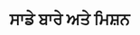 ---
title: "ਸਾਡੇ ਬਾਰੇ ਅਤੇ ਮਿਸ਼ਨ"
punjabiTitle: "ਸਾਡੇ ਬਾਰੇ ਅਤੇ ਮਿਸ਼ਨ"
introductionEn: "The Sikh Wellness Hub is dedicated to providing culturally relevant mental health information to the global Sikh community."
introductionPu: "ਸਿੱਖ ਵੈਲਨੈਸ ਹੱਬ ਵਿਸ਼ਵਵਿਆਪੀ ਸਿੱਖ ਭਾਈਚਾਰੇ ਨੂੰ ਸੱਭਿਆਚਾਰਕ ਤੌਰ 'ਤੇ ਢੁਕਵੀਂ ਮਾਨਸਿਕ ਸਿਹਤ ਜਾਣਕਾਰੀ ਪ੍ਰਦਾਨ ਕਰਨ ਲਈ ਸਮਰਪਿਤ ਹੈ।"
summaryEn: "Learn about our mission and approach to mental wellness."
summaryPu: "ਸਾਡੇ ਮਿਸ਼ਨ ਅਤੇ ਮਾਨਸਿਕ ਤੰਦਰੁਸਤੀ ਪ੍ਰਤੀ ਪਹੁੰਚ ਬਾਰੇ ਜਾਣੋ।"
whatIsPu: "ਸਾਡਾ ਮਿਸ਼ਨ ਕੀ ਹੈ?"
whatIsContentEn: "Our mission is to create a safe space for Sikhs to explore mental wellness through faith and knowledge. We aim to destigmatize mental health issues within the Sikh community by providing accessible, bilingual content framed within a Sikh cultural and spiritual context. We believe that seeking help for mental health is an act of strength and is compatible with Sikh teachings."
whatIsContentPu: "ਸਾਡਾ ਮਿਸ਼ਨ ਸਿੱਖਾਂ ਲਈ ਵਿਸ਼ਵਾਸ ਅਤੇ ਗਿਆਨ ਰਾਹੀਂ ਮਾਨਸਿਕ ਤੰਦਰੁਸਤੀ ਦੀ ਪੜਚੋਲ ਕਰਨ ਲਈ ਇੱਕ ਸੁਰੱਖਿਅਤ ਥਾਂ ਬਣਾਉਣਾ ਹੈ। ਸਾਡਾ ਉਦੇਸ਼ ਸਿੱਖ ਭਾਈਚਾਰੇ ਵਿੱਚ ਮਾਨਸਿਕ ਸਿਹਤ ਦੇ ਮੁੱਦਿਆਂ ਨੂੰ ਸਿੱਖ ਸੱਭਿਆਚਾਰਕ ਅਤੇ ਅਧਿਆਤਮਿਕ ਸੰਦਰਭ ਵਿੱਚ ਪਹੁੰਚਯੋਗ, ਦੋਭਾਸ਼ੀ ਸਮੱਗਰੀ ਪ੍ਰਦਾਨ ਕਰਕੇ ਕਲੰਕ ਮੁਕਤ ਕਰਨਾ ਹੈ। ਅਸੀਂ ਮੰਨਦੇ ਹਾਂ ਕਿ ਮਾਨਸਿਕ ਸਿਹਤ ਲਈ ਮਦਦ ਮੰਗਣਾ ਤਾਕਤ ਦਾ ਇੱਕ ਕੰਮ ਹੈ ਅਤੇ ਸਿੱਖ ਸਿੱਖਿਆਵਾਂ ਦੇ ਅਨੁਕੂਲ ਹੈ।"
gurbaniIntegrationEn: "Our work is guided by the core principles of Sikhi, including Seva (selfless service), Naam Simran (meditation on the Divine Name), and Sangat (holy congregation). We strive to embody Chardi Kala (eternal optimism) in our approach, fostering resilience and well-being within the community."
gurbaniIntegrationPu: "ਸਾਡਾ ਕੰਮ ਸਿੱਖੀ ਦੇ ਮੁੱਖ ਸਿਧਾਂਤਾਂ ਦੁਆਰਾ ਸੇਧਿਤ ਹੈ, ਜਿਸ ਵਿੱਚ ਸੇਵਾ (ਨਿਰਸਵਾਰਥ ਸੇਵਾ), ਨਾਮ ਸਿਮਰਨ (ਰੱਬੀ ਨਾਮ ਦਾ ਸਿਮਰਨ), ਅਤੇ ਸੰਗਤ (ਪਵਿੱਤਰ ਸੰਗਤ) ਸ਼ਾਮਲ ਹਨ। ਅਸੀਂ ਆਪਣੀ ਪਹੁੰਚ ਵਿੱਚ ਚੜ੍ਹਦੀ ਕਲਾ (ਸਦੀਵੀ ਆਸ਼ਾਵਾਦ) ਨੂੰ ਸ਼ਾਮਲ ਕਰਨ ਦੀ ਕੋਸ਼ਿਸ਼ ਕਰਦੇ ਹਾਂ, ਭਾਈਚਾਰੇ ਵਿੱਚ ਲਚਕਤਾ ਅਤੇ ਭਲਾਈ ਨੂੰ ਉਤਸ਼ਾਹਿਤ ਕਰਦੇ ਹਾਂ।"
shabads: []
sikhTeachingsEn: "The Sikh faith provides a strong foundation for mental well-being through its emphasis on holistic living, community, and spiritual connection. Principles like 'Ek Ong Kar' (One Creator) foster a sense of universal brotherhood and interconnectedness, reducing feelings of isolation. The teachings encourage self-reflection, mindfulness, and a positive outlook on life, promoting mental resilience and inner peace."
sikhTeachingsPu: "ਸਿੱਖ ਧਰਮ ਸੰਪੂਰਨ ਜੀਵਨ, ਭਾਈਚਾਰੇ, ਅਤੇ ਅਧਿਆਤਮਿਕ ਸਬੰਧ 'ਤੇ ਜ਼ੋਰ ਦੇ ਕੇ ਮਾਨਸਿਕ ਤੰਦਰੁਸਤੀ ਲਈ ਇੱਕ ਮਜ਼ਬੂਤ ​​ਨੀਂਹ ਪ੍ਰਦਾਨ ਕਰਦਾ ਹੈ। 'ਏਕ ਓਂਕਾਰ' (ਇੱਕ ਸਿਰਜਣਹਾਰ) ਵਰਗੇ ਸਿਧਾਂਤ ਸਰਵ ਵਿਆਪਕ ਭਾਈਚਾਰੇ ਅਤੇ ਆਪਸੀ ਸਬੰਧ ਦੀ ਭਾਵਨਾ ਪੈਦਾ ਕਰਦੇ ਹਨ, ਇਕੱਲਤਾ ਦੀਆਂ ਭਾਵਨਾਵਾਂ ਨੂੰ ਘਟਾਉਂਦੇ ਹਨ। ਸਿੱਖਿਆਵਾਂ ਸਵੈ-ਪ੍ਰਤੀਬਿੰਬ, ਮਾਈਂਡਫੁਲਨੈੱਸ, ਅਤੇ ਜੀਵਨ ਪ੍ਰਤੀ ਸਕਾਰਾਤਮਕ ਦ੍ਰਿਸ਼ਟੀਕੋਣ ਨੂੰ ਉਤਸ਼ਾਹਿਤ ਕਰਦੀਆਂ ਹਨ, ਮਾਨਸਿਕ ਲਚਕਤਾ ਅਤੇ ਅੰਦਰੂਨੀ ਸ਼ਾਂਤੀ ਨੂੰ ਉਤਸ਼ਾਹਿਤ ਕਰਦੀਆਂ ਹਨ।"
communityCulturalEn: "The Sikh community, or Sangat, is a cornerstone of support for mental well-being. It provides a sense of belonging, mutual support, and a shared spiritual journey. We aim to foster open conversations about mental health within the community, challenging stigmas and promoting an environment where individuals feel safe and supported in seeking help. Our initiatives are designed to be culturally sensitive, recognizing the unique experiences and needs of Sikhs globally."
communityCulturalPu: "ਸਿੱਖ ਭਾਈਚਾਰਾ, ਜਾਂ ਸੰਗਤ, ਮਾਨਸਿਕ ਤੰਦਰੁਸਤੀ ਲਈ ਸਹਾਇਤਾ ਦਾ ਇੱਕ ਅਧਾਰ ਹੈ। ਇਹ ਸਬੰਧ, ਆਪਸੀ ਸਹਾਇਤਾ, ਅਤੇ ਇੱਕ ਸਾਂਝੀ ਅਧਿਆਤਮਿਕ ਯਾਤਰਾ ਦੀ ਭਾਵਨਾ ਪ੍ਰਦਾਨ ਕਰਦਾ ਹੈ। ਸਾਡਾ ਉਦੇਸ਼ ਭਾਈਚਾਰੇ ਦੇ ਅੰਦਰ ਮਾਨਸਿਕ ਸਿਹਤ ਬਾਰੇ ਖੁੱਲ੍ਹੀਆਂ ਗੱਲਬਾਤਾਂ ਨੂੰ ਉਤਸ਼ਾਹਿਤ ਕਰਨਾ ਹੈ, ਕਲੰਕਾਂ ਨੂੰ ਚੁਣੌਤੀ ਦੇਣਾ ਅਤੇ ਇੱਕ ਅਜਿਹਾ ਵਾਤਾਵਰਣ ਬਣਾਉਣਾ ਹੈ ਜਿੱਥੇ ਵਿਅਕਤੀ ਮਦਦ ਲੈਣ ਵਿੱਚ ਸੁਰੱਖਿਅਤ ਅਤੇ ਸਹਾਇਕ ਮਹਿਸੂਸ ਕਰਨ। ਸਾਡੀਆਂ ਪਹਿਲਕਦਮੀਆਂ ਸੱਭਿਆਚਾਰਕ ਤੌਰ 'ਤੇ ਸੰਵੇਦਨਸ਼ੀਲ ਹੋਣ ਲਈ ਤਿਆਰ ਕੀਤੀਆਂ ਗਈਆਂ ਹਨ, ਵਿਸ਼ਵ ਪੱਧਰ 'ਤੇ ਸਿੱਖਾਂ ਦੇ ਵਿਲੱਖਣ ਅਨੁਭਵਾਂ ਅਤੇ ਲੋੜਾਂ ਨੂੰ ਪਛਾਣਦੇ ਹੋਏ।"
practicalSikhPracticesEn:
  - "Seva (Selfless Service): Engaging in community service to foster a sense of purpose and connection."
  - "Sangat (Holy Congregation): Participating in communal gatherings for spiritual upliftment and mutual support."
  - "Naam Simran (Meditation on Divine Name): Practicing meditation to calm the mind and find inner peace."
  - "Gurbani (Sacred Scriptures): Seeking wisdom and guidance from the teachings of Guru Granth Sahib."
  - "Chardi Kala (Eternal Optimism): Cultivating a positive and resilient mindset in all circumstances."
practicalSikhPracticesPu:
  - "ਸੇਵਾ (ਨਿਰਸਵਾਰਥ ਸੇਵਾ): ਉਦੇਸ਼ ਅਤੇ ਸਬੰਧ ਦੀ ਭਾਵਨਾ ਪੈਦਾ ਕਰਨ ਲਈ ਭਾਈਚਾਰਕ ਸੇਵਾ ਵਿੱਚ ਸ਼ਾਮਲ ਹੋਣਾ।"
  - "ਸੰਗਤ (ਪਵਿੱਤਰ ਸੰਗਤ): ਅਧਿਆਤਮਿਕ ਉੱਨਤੀ ਅਤੇ ਆਪਸੀ ਸਹਾਇਤਾ ਲਈ ਸਮੂਹਿਕ ਇਕੱਠਾਂ ਵਿੱਚ ਹਿੱਸਾ ਲੈਣਾ।"
  - "ਨਾਮ ਸਿਮਰਨ (ਰੱਬੀ ਨਾਮ ਦਾ ਸਿਮਰਨ): ਮਨ ਨੂੰ ਸ਼ਾਂਤ ਕਰਨ ਅਤੇ ਅੰਦਰੂਨੀ ਸ਼ਾਂਤੀ ਲੱਭਣ ਲਈ ਸਿਮਰਨ ਦਾ ਅਭਿਆਸ ਕਰਨਾ।"
  - "ਗੁਰਬਾਣੀ (ਪਵਿੱਤਰ ਗ੍ਰੰਥ): ਗੁਰੂ ਗ੍ਰੰਥ ਸਾਹਿਬ ਦੀਆਂ ਸਿੱਖਿਆਵਾਂ ਤੋਂ ਸਿਆਣਪ ਅਤੇ ਮਾਰਗਦਰਸ਼ਨ ਪ੍ਰਾਪਤ ਕਰਨਾ।"
  - "ਚੜ੍ਹਦੀ ਕਲਾ (ਸਦੀਵੀ ਆਸ਼ਾਵਾਦ): ਸਾਰੀਆਂ ਸਥਿਤੀਆਂ ਵਿੱਚ ਇੱਕ ਸਕਾਰਾਤਮਕ ਅਤੇ ਲਚਕੀਲਾ ਮਾਨਸਿਕਤਾ ਪੈਦਾ ਕਰਨਾ।"
practicalSupportEn: []
practicalSupportPu: []
externalResources: []
---